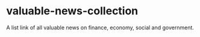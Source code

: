 # valuable-news-collection
A list link of all valuable news on finance, economy, social and government.
